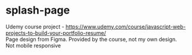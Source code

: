# splash-page
Udemy course project - https://www.udemy.com/course/javascript-web-projects-to-build-your-portfolio-resume/ <br>
Page design from Figma. Provided by the course, not my own design. <br>
Not mobile responsive
